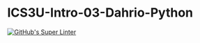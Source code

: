 # ICS3U-Intro-03-Dahrio-Python

[![GitHub's Super Linter](https://github.com/<Dahrio-Francois>/<ICS3U-Intro-03-Dahrio-Python>/workflows/GitHub's%20Super%20Linter/badge.svg)](https://github.com/<Dahrio-Francois>/<ICS3U-Intro-03-Dahrio-Python>/actions)
